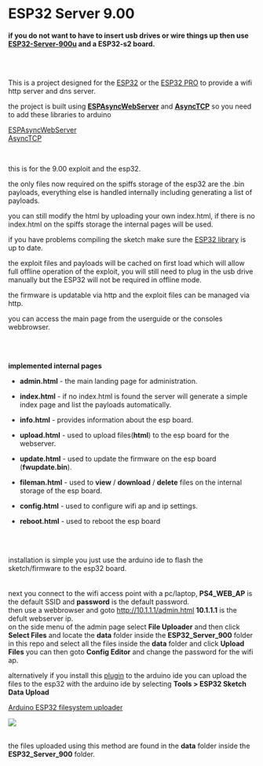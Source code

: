# ESP32 Server 9.00


<b>if you do not want to have to insert usb drives or wire things up then use <a href=https://github.com/stooged/ESP32-Server-900u>ESP32-Server-900u</a> and a ESP32-s2 board.</b>

<br><br>

This is a project designed for the <a href=https://www.wemos.cc/en/latest/d32/d32.html>ESP32</a> or the <a href=https://www.wemos.cc/en/latest/d32/d32_pro.html>ESP32 PRO</a> to provide a wifi http server and dns server.

the project is built using <b><a href=https://github.com/me-no-dev/ESPAsyncWebServer>ESPAsyncWebServer</a></b> and <b><a href=https://github.com/me-no-dev/AsyncTCP>AsyncTCP</a></b> so you need to add these libraries to arduino

<a href=https://github.com/me-no-dev/ESPAsyncWebServer>ESPAsyncWebServer</a><br>
<a href=https://github.com/me-no-dev/AsyncTCP>AsyncTCP</a><br>

<br>

this is for the 9.00 exploit and the esp32.

the only files now required on the spiffs storage of the esp32 are the .bin payloads, everything else is handled internally including generating a list of payloads.

you can still modify the html by uploading your own index.html, if there is no index.html on the spiffs storage the internal pages will be used.

if you have problems compiling the sketch make sure the <a href=https://github.com/espressif/arduino-esp32>ESP32 library</a> is up to date.

the exploit files and payloads will be cached on first load which will allow full offline operation of the exploit, you will still need to plug in the usb drive manually but the ESP32 will not be required in offline mode.

the firmware is updatable via http and the exploit files can be managed via http.

you can access the main page from the userguide or the consoles webbrowser.



<br>
<br>


<b>implemented internal pages</b>

* <b>admin.html</b> - the main landing page for administration.

* <b>index.html</b> - if no index.html is found the server will generate a simple index page and list the payloads automatically.

* <b>info.html</b> - provides information about the esp board.

* <b>upload.html</b> - used to upload files(<b>html</b>) to the esp board for the webserver.

* <b>update.html</b> - used to update the firmware on the esp board (<b>fwupdate.bin</b>).

* <b>fileman.html</b> - used to <b>view</b> / <b>download</b> / <b>delete</b> files on the internal storage of the esp board.

* <b>config.html</b> - used to configure wifi ap and ip settings.

* <b>reboot.html</b> - used to reboot the esp board


<br><br>


installation is simple you just use the arduino ide to flash the sketch/firmware to the esp32 board.<br>
<br>
<br>
next you connect to the wifi access point with a pc/laptop, <b>PS4_WEB_AP</b> is the default SSID and <b>password</b> is the default password.<br>
then use a webbrowser and goto http://10.1.1.1/admin.html <b>10.1.1.1</b> is the defult webserver ip.<br>
on the side menu of the admin page select <b>File Uploader</b> and then click <b>Select Files</b> and locate the <b>data</b> folder inside the <b>ESP32_Server_900</b> folder in this repo and select all the files inside the <b>data</b> folder and click <b>Upload Files</b>
you can then goto <b>Config Editor</b> and change the password for the wifi ap.


alternatively if you install this <a href=https://github.com/me-no-dev/arduino-esp32fs-plugin/>plugin</a> to the arduino ide you can upload the files to the esp32 with the arduino ide by selecting <b>Tools > ESP32 Sketch Data Upload</b>

<a href=https://github.com/stooged/arduino-esp32fs-plugin>Arduino ESP32 filesystem uploader</a>

<img src=https://github.com/stooged/ESP32-Server-900/blob/main/Images/dataup.jpg><br><br>

the files uploaded using this method are found in the <b>data</b> folder inside the <b>ESP32_Server_900</b> folder.
